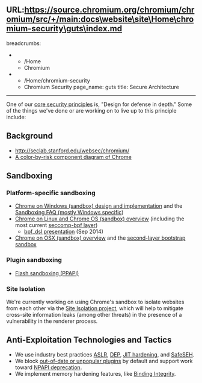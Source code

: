 URL:https://source.chromium.org/chromium/chromium/src/+/main:docs\website\site\Home\chromium-security\guts\index.md
---
breadcrumbs:
- - /Home
  - Chromium
- - /Home/chromium-security
  - Chromium Security
page_name: guts
title: Secure Architecture
---

One of our [core security principles](/Home/chromium-security/core-principles)
is, "Design for defense in depth." Some of the things we've done or are working
on to live up to this principle include:

## Background

*   <http://seclab.stanford.edu/websec/chromium/>
*   [A color-by-risk component diagram of
            Chrome](https://docs.google.com/a/chromium.org/drawings/d/1TuECFL9K7J5q5UePJLC-YH3satvb1RrjLRH-tW_VKeE/edit)

## Sandboxing

### Platform-specific sandboxing

*   [Chrome on Windows (sandbox) design and
            implementation](/developers/design-documents/sandbox) and the
            [Sandboxing FAQ (mostly Windows
            specific](/developers/design-documents/sandbox/Sandbox-FAQ))
*   [Chrome on Linux and Chrome OS (sandbox)
            overview](https://code.google.com/p/chromium/wiki/LinuxSandboxing)
            (including the most current [seccomp-bpf
            layer](http://blog.chromium.org/2012/11/a-safer-playground-for-your-linux-and.html))
    *   [bpf_dsl
                presentation](https://drive.google.com/file/d/0B9LSc_-kpOQPVHhvcVBza3NWR0k/view?usp=sharing)
                (Sep 2014)
*   [Chrome on OSX (sandbox)
            overview](/developers/design-documents/sandbox/osx-sandboxing-design)
            and the [second-layer bootstrap
            sandbox](https://docs.google.com/a/chromium.org/document/d/108sr6gBxqdrnzVPsb_4_JbDyW1V4-DRQUC4R8YvM40M/edit#)

### Plugin sandboxing

*   [Flash sandboxing
            (PPAPI)](http://blog.chromium.org/2012/08/the-road-to-safer-more-stable-and.html)

### Site Isolation

We're currently working on using Chrome's sandbox to isolate websites from each
other via the [Site Isolation project](/Home/chromium-security/site-isolation),
which will help to mitigate cross-site information leaks (among other threats)
in the presence of a vulnerability in the renderer process.

## Anti-Exploitation Technologies and Tactics

*   We use industry best practices
            [ASLR](https://en.wikipedia.org/wiki/Address_space_layout_randomization),
            [DEP](https://en.wikipedia.org/wiki/Data_Execution_Prevention), [JIT
            hardening](http://www.matasano.com/research/Attacking_Clientside_JIT_Compilers_Paper.pdf#page=24),
            and
            [SafeSEH](http://msdn.microsoft.com/en-us/library/9a89h429.aspx).
*   We block [out-of-date or unpopular
            plugins](http://support.google.com/chrome/bin/answer.py?hl=en&answer=1181003)
            by default and support work toward [NPAPI
            deprecation](http://blog.chromium.org/2013/09/saying-goodbye-to-our-old-friend-npapi.html).
*   We implement memory hardening features, like [Binding
            Integrity](/Home/chromium-security/binding-integrity).
